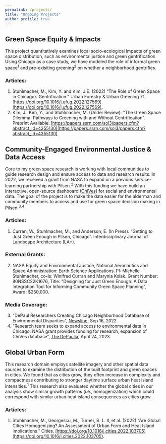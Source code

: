 ```yaml
---
permalink: /projects/
title: "Ongoing Projects"
author_profile: true
---
```

## Green Space Equity & Impacts
This project quantitatively examines local socio-ecological impacts of green space distribution, such as environmental justice and green gentrification. Using Chicago as a case study, we have modeled the role of informal green space<sup>1</sup> and pre-exisiting greening<sup>2</sup> on whether a neighborhood gentrifies. 

### Articles:
1.	Stuhlmacher, M., Kim, Y. and Kim, J.E. (2022) “The Role of Green Space in Chicago’s Gentrification.” Urban Forestry & Urban Greening 71. [https://doi.org/10.1016/j.ufug.2022.127569](https://doi.org/10.1016/j.ufug.2022.127569).
2.	Kim, J., Kim, Y., and Stuhlmacher, M. (Under Review). "The Green Space Dilemma: Pathways to Greening with and Without Gentrification". Preprint Available: [https://papers.ssrn.com/sol3/papers.cfm?abstract_id=4355130](https://papers.ssrn.com/sol3/papers.cfm?abstract_id=4355130)

## Community-Engaged Environmental Justice & Data Access
Core to my green space research is working with local communities to guide research design and ensure access to data and research results. In 2022, we received a grant from NASA to expand on a previous service-learning partnership with Pilsen.<sup>2</sup> With this funding we have build an interactive, open-source dashboard ([ChiVes](https://chichives.com/)) for social and environmental data. The goal of the project is to make the data easier for the alderman and community members to access and use for green space decision making in Pilsen.<sup>3,4</sup>

### Articles:
1. Curran, W., Stuhlmacher, M., and Anderson, E. (In Press). “Getting to Just Green Enough in Pilsen, Chicago”. Interdisciplinary Journal of Landscape Architecture (LA+).

### External Grants:
2. NASA Equity and Environmental Justice, National Aeronautics and Space Administration: Earth Science Applications. PI: Michelle Stuhlmacher, co-Is: Winifred Curran and Marynia Kolak. Grant Number: 80NSSC22K1676, Title: "Designing for Just Green Enough: A Data Integration Tool for Informing Community Green Space Planning", Award: $250,000.

### Media Coverage:
3. "DePaul Researchers Creating Chicago Neighborhood Database of Environmental Disparities", [Newsline](https://resources.depaul.edu/newsline/sections/campus-and-community/Pages/nasa-grant-2022.aspx), Sep 16, 2022.
4. "Research team seeks to expand access to environmental data in Chicago: NASA grant provides funding for research, expansion of ChiVes database", [The DePaulia](https://depauliaonline.com/64087/special-issues/research-team-seeks-to-expand-access-to-environmental-data-in-chicago-nasa-grant-provides-funding-for-research-expansion-of-chives-database/), April 24, 2023.

## Global Urban Form
This research domain employs satellite imagery and other spatial data sources to examine the distribution of the built footprint and green spaces in cities. We found that as cities grow, they often increase in complexity and compactness contributing to stronger daytime surface urban heat island intensities.<sup>1</sup> This research also evaluated whether the global cities in our analysis show similar growth patterns (i.e., homogenization) which could correspond with similar urban heat island consequences as cities grow.

### Articles:
1.	Stuhlmacher, M., Georgescu, M., Turner, B. L. II, et al. (2022) “Are Global Cities Homogenizing? An Assessment of Urban Form and Heat Island Implications.” Cities. [https://doi.org/10.1016/j.cities.2022.103705](https://doi.org/10.1016/j.cities.2022.103705). 

